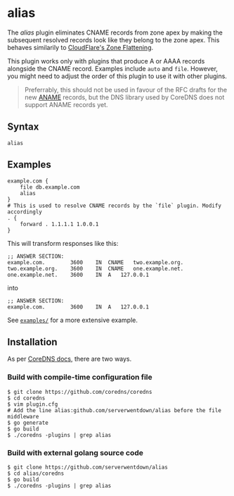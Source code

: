 
# alias

The *alias* plugin eliminates CNAME records from zone apex by making the subsequent resolved records look like they belong to the zone apex. This behaves similarily to [CloudFlare's Zone Flattening](https://support.cloudflare.com/hc/en-us/articles/200169056-CNAME-Flattening-RFC-compliant-support-for-CNAME-at-the-root).

This plugin works only with plugins that produce A or AAAA records alongside the CNAME record. Examples include `auto` and `file`. However, you might need to adjust the order of this plugin to use it with other plugins. 

> Preferrably, this should not be used in favour of the RFC drafts for the new [ANAME](https://tools.ietf.org/html/draft-ietf-dnsop-aname-00) records, but the DNS library used by CoreDNS does not support ANAME records yet. 

## Syntax

```
alias
```

## Examples

```
example.com {
	file db.example.com
	alias
}
# This is used to resolve CNAME records by the `file` plugin. Modify accordingly
. {
	forward . 1.1.1.1 1.0.0.1
}
```

This will transform responses like this:

```
;; ANSWER SECTION:
example.com.		3600	IN	CNAME	two.example.org.
two.example.org.	3600	IN	CNAME	one.example.net.
one.example.net.	3600	IN	A	127.0.0.1
```

into

```
;; ANSWER SECTION:
example.com.		3600	IN	A	127.0.0.1
```

See [`examples/`](examples/) for a more extensive example. 

## Installation

As per [CoreDNS docs](https://coredns.io/2017/07/25/compile-time-enabling-or-disabling-plugins/), there are two ways.

### Build with compile-time configuration file

```
$ git clone https://github.com/coredns/coredns
$ cd coredns
$ vim plugin.cfg
# Add the line alias:github.com/serverwentdown/alias before the file middleware
$ go generate
$ go build
$ ./coredns -plugins | grep alias
```

### Build with external golang source code

```
$ git clone https://github.com/serverwentdown/alias
$ cd alias/coredns
$ go build
$ ./coredns -plugins | grep alias
```
